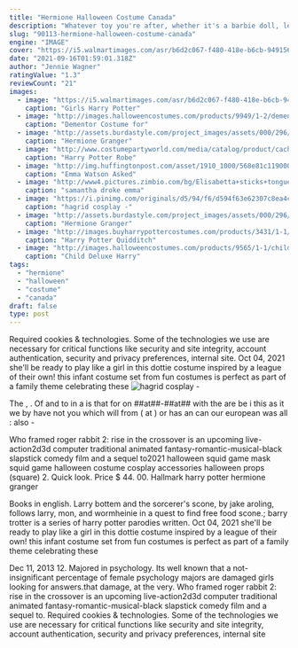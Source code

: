 ```yaml
---
title: "Hermione Halloween Costume Canada"
description: "Whatever toy you're after, whether it's a barbie doll, lego star wars or a disney princess character, we a toy for your child. We stock popular brands such as lego, disney and barbie; and we also stock"
slug: "90113-hermione-halloween-costume-canada"
engine: "IMAGE"
cover: "https://i5.walmartimages.com/asr/b6d2c067-f480-418e-b6cb-949156b91006_1.2e0bbb2c2a5e15074fe6e423f15a11f9.jpeg"
date: "2021-09-16T01:59:01.318Z"
author: "Jennie Wagner"
ratingValue: "1.3"
reviewCount: "21"
images:
  - image: "https://i5.walmartimages.com/asr/b6d2c067-f480-418e-b6cb-949156b91006_1.2e0bbb2c2a5e15074fe6e423f15a11f9.jpeg"
    caption: "Girls Harry Potter"
  - image: "http://images.halloweencostumes.com/products/9949/1-2/dementor-costume.jpg"
    caption: "Dementor Costume for"
  - image: "http://assets.burdastyle.com/project_images/assets/000/296/917/hermione-granger-emma-watson-hot-red-dress_large.jpg?1351652121"
    caption: "Hermione Granger"
  - image: "http://www.costumepartyworld.com/media/catalog/product/cache/1/image/650x/040ec09b1e35df139433887a97daa66f/h/l/hlw-harryprobe-red_1_.jpg"
    caption: "Harry Potter Robe"
  - image: "http://img.huffingtonpost.com/asset/1910_1000/568e81c1190000c90178b496.jpeg?cache=jdyuaexna7"
    caption: "Emma Watson Asked"
  - image: "http://www4.pictures.zimbio.com/bg/Elisabetta+sticks+tongue+out+ybel5VWtOLUl.jpg"
    caption: "samantha droke emma"
  - image: "https://i.pinimg.com/originals/d5/94/f6/d594f63e62307c8ea4c47cbf57d63102.jpg"
    caption: "hagrid cosplay -"
  - image: "http://assets.burdastyle.com/project_images/assets/000/296/916/IMG_2362_original.JPG?1351652114"
    caption: "Hermione Granger"
  - image: "http://images.buyharrypottercostumes.com/products/3431/1-1/harry-potter-quidditch-goggles.jpg"
    caption: "Harry Potter Quidditch"
  - image: "http://images.halloweencostumes.com/products/9565/1-1/child-deluxe-harry-potter-costume.jpg"
    caption: "Child Deluxe Harry"
tags:
  - "hermione"
  - "halloween"
  - "costume"
  - "canada"
draft: false
type: post
---
```


Required cookies & technologies. Some of the technologies we use are necessary for critical functions like security and site integrity, account authentication, security and privacy preferences, internal site. Oct 04, 2021 she'll be ready to play like a girl in this dottie costume inspired by a league of their own! this infant costume set from fun costumes is perfect as part of a family theme celebrating these
![hagrid cosplay -](https://i.pinimg.com/originals/d5/94/f6/d594f63e62307c8ea4c47cbf57d63102.jpg "hagrid cosplay -")

The , . Of and to in a is that for on ##at##-##at## with the are be i this as it we by have not you which will from ( at ) or has an can our european was all : also  -
<!--inArticleAds-->

<!--galleryOne-->

Who framed roger rabbit 2: rise in the crossover is an upcoming live-action2d3d computer traditional animated fantasy-romantic-musical-black slapstick comedy film and a sequel to2021 halloween squid game mask squid game halloween costume cosplay accessories halloween props (square) 2. Quick look. Price $ 44. 00.  Hallmark harry potter hermione granger
<!--inArticleAds-->

<!--galleryTwo-->

Books in english. Larry bottem and the sorcerer's scone, by jake aroling, follows larry, mon, and wormheinie in a quest to find free food scone.; barry trotter is a series of harry potter parodies written. Oct 04, 2021 she'll be ready to play like a girl in this dottie costume inspired by a league of their own! this infant costume set from fun costumes is perfect as part of a family theme celebrating these
<!--galleryThree-->

Dec 11, 2013 12. Majored in psychology. Its well known that a not-insignificant percentage of female psychology majors are damaged girls looking for answers.that damage, at the very. Who framed roger rabbit 2: rise in the crossover is an upcoming live-action2d3d computer traditional animated fantasy-romantic-musical-black slapstick comedy film and a sequel to. Required cookies & technologies. Some of the technologies we use are necessary for critical functions like security and site integrity, account authentication, security and privacy preferences, internal site